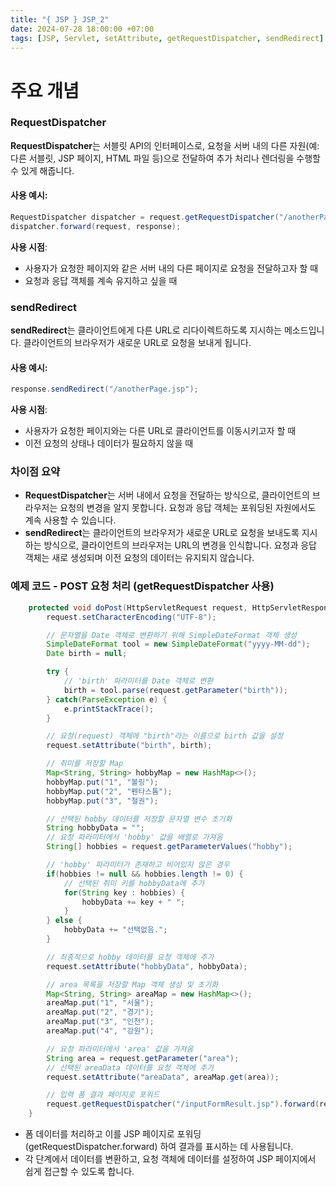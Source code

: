 ```yaml
---
title: "{ JSP } JSP_2"
date: 2024-07-28 18:00:00 +07:00
tags: [JSP, Servlet, setAttribute, getRequestDispatcher, sendRedirect]
---
```


# 주요 개념

### RequestDispatcher

**RequestDispatcher**는 서블릿 API의 인터페이스로, 요청을 서버 내의 다른 자원(예: 다른 서블릿, JSP 페이지, HTML 파일 등)으로 전달하여 추가 처리나 렌더링을 수행할 수 있게 해줍니다.

#### 사용 예시:

```java
RequestDispatcher dispatcher = request.getRequestDispatcher("/anotherPage.jsp");
dispatcher.forward(request, response);
```

**사용 시점**:

- 사용자가 요청한 페이지와 같은 서버 내의 다른 페이지로 요청을 전달하고자 할 때
- 요청과 응답 객체를 계속 유지하고 싶을 때

### sendRedirect

**sendRedirect**는 클라이언트에게 다른 URL로 리다이렉트하도록 지시하는 메소드입니다. 클라이언트의 브라우저가 새로운 URL로 요청을 보내게 됩니다.

#### 사용 예시:

```java
response.sendRedirect("/anotherPage.jsp");
```

**사용 시점**:

- 사용자가 요청한 페이지와는 다른 URL로 클라이언트를 이동시키고자 할 때
- 이전 요청의 상태나 데이터가 필요하지 않을 때

### 차이점 요약

- **RequestDispatcher**는 서버 내에서 요청을 전달하는 방식으로, 클라이언트의 브라우저는 요청의 변경을 알지 못합니다. 요청과 응답 객체는 포워딩된 자원에서도 계속 사용할 수 있습니다.
- **sendRedirect**는 클라이언트의 브라우저가 새로운 URL로 요청을 보내도록 지시하는 방식으로, 클라이언트의 브라우저는 URL의 변경을 인식합니다. 요청과 응답 객체는 새로 생성되며 이전 요청의 데이터는 유지되지 않습니다.

### 예제 코드 - POST 요청 처리 (getRequestDispatcher 사용)

```java
	protected void doPost(HttpServletRequest request, HttpServletResponse response) throws ServletException, IOException {
	    request.setCharacterEncoding("UTF-8");

	    // 문자열을 Date 객체로 변환하기 위해 SimpleDateFormat 객체 생성
	    SimpleDateFormat tool = new SimpleDateFormat("yyyy-MM-dd");
	    Date birth = null;

	    try {
	        // 'birth' 파라미터를 Date 객체로 변환
	        birth = tool.parse(request.getParameter("birth"));
	    } catch(ParseException e) {
	        e.printStackTrace();
	    }

	    // 요청(request) 객체에 "birth"라는 이름으로 birth 값을 설정
	    request.setAttribute("birth", birth);

	    // 취미를 저장할 Map
	    Map<String, String> hobbyMap = new HashMap<>();
	    hobbyMap.put("1", "볼링");
	    hobbyMap.put("2", "펜타스톰");
	    hobbyMap.put("3", "철권");

	    // 선택된 hobby 데이터를 저장할 문자열 변수 초기화
	    String hobbyData = "";
	    // 요청 파라미터에서 'hobby' 값을 배열로 가져옴
	    String[] hobbies = request.getParameterValues("hobby");

	    // 'hobby' 파라미터가 존재하고 비어있지 않은 경우
	    if(hobbies != null && hobbies.length != 0) {
	        // 선택된 취미 키를 hobbyData에 추가
	        for(String key : hobbies) {
	            hobbyData += key + " ";
	        }
	    } else {
	        hobbyData += "선택없음.";
	    }

	    // 최종적으로 hobby 데이터를 요청 객체에 추가
	    request.setAttribute("hobbyData", hobbyData);

	    // area 목록을 저장할 Map 객체 생성 및 초기화
	    Map<String, String> areaMap = new HashMap<>();
	    areaMap.put("1", "서울");
	    areaMap.put("2", "경기");
	    areaMap.put("3", "인천");
	    areaMap.put("4", "강원");

	    // 요청 파라미터에서 'area' 값을 가져옴
	    String area = request.getParameter("area");
	    // 선택된 areaData 데이터를 요청 객체에 추가
	    request.setAttribute("areaData", areaMap.get(area));

	    // 입력 폼 결과 페이지로 포워드
	    request.getRequestDispatcher("/inputFormResult.jsp").forward(request, response);
	}
```

- 폼 데이터를 처리하고 이를 JSP 페이지로 포워딩 (getRequestDispatcher.forward) 하여 결과를 표시하는 데 사용됩니다.
- 각 단계에서 데이터를 변환하고, 요청 객체에 데이터를 설정하여 JSP 페이지에서 쉽게 접근할 수 있도록 합니다.
